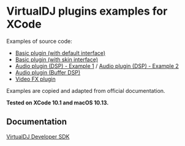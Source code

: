 # VirtualDJ plugins examples for XCode

Examples of source code:
 * [Basic plugin (with default interface)](basic-plugin-with-default-interface)
 * [Basic plugin (with skin interface)](basic-plugin-with-skin-interface)
 * [Audio plugin (DSP) - Example 1](audio-plugin-dsp-example-1) / [Audio plugin (DSP) - Example 2](audio-plugin-dsp-example-2)
 * [Audio plugin (Buffer DSP)](audio-plugin-buffer-dsp)
 * [Video FX plugin](video-fx-plugin)

Examples are copied and adapted from official documentation.

**Tested on XCode 10.1 and macOS 10.13.**

 ## Documentation

[VirtualDJ Developer SDK](https://www.virtualdj.com/wiki/Developers.html)
